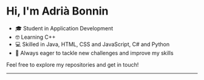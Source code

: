 # Hi, I'm Adrià Bonnin

- 🎓 Student in Application Development
- 🤓 Learning C++
- 💻 Skilled in Java, HTML, CSS and JavaScript, C# and Python
- 🚀 Always eager to tackle new challenges and improve my skills

Feel free to explore my repositories and get in touch!

---
